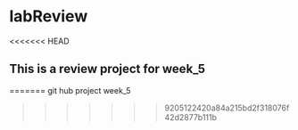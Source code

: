 # labReview

<<<<<<< HEAD
## This is a review project for week_5
=======
git hub project week_5
>>>>>>> 9205122420a84a215bd2f318076f42d2877b111b
